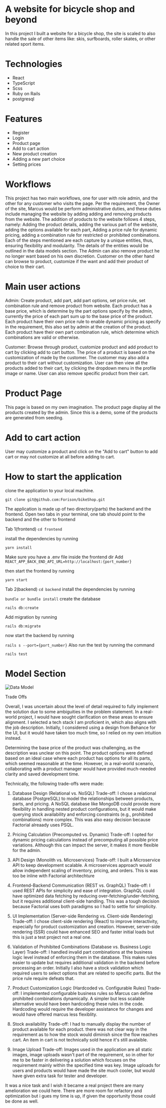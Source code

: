 # A website for bicycle shop and beyond

In this project I built a website for a bicycle shop, the site is scaled to also handle the sale of other items like:
skis, surfboards, roller skates, or other related sport items.

# Technologies

- React
- TypeScript
- Scss
- Ruby on Rails
- postgresql

# Features

- Register
- Login
- Product page
- Add to cart action
- New product creation
- Adding a new part choice
- Setting prices

# Workflows

This project has two main workflows, one for user with role admin, and the other for any customer who visits the page.
Per the requirement, the Owner of the site, Marcus would be perform administrative duties, and these duties include managing the website by adding adding and removing products
from the website.
The addition of products to the website follows 4 steps, namely: Adding the product details, adding the various part of the website, adding the options available for each part,
Adding a price rule for dynamic pricing, adding a combination rule for restricted or prohibited combinations. 
Each of the steps mentioned are each capture by a unique entities, thus, ensuring flexibility and modularity. The details of the entities would be outlined in the data models
section.
The Admin can also remove product he no longer want based on his own discretion.
Customer on the other hand can browse to product, customize if the want and add their product of choice to their cart.

# Main user actions

Admin: Create product, add part, add part options, set price rule, set combination rule and remove product from website.
Each product has a base price, which is determine by the part options specify by the admin, currently the price of each part sum up to the base price of the product.
Each product have their own price rule to enable dynamic pricing as specify in the requirement, this also set by admin at the creation of the product.
Each product have their own part combination rule, which determine which combinations are valid or otherwise.

Customer: Browse through product, customize product and add product to cart by clicking add to cart button.
The price of a product is based on the customization of made by the customer. The customer may also add a product to their cart without customization.
User can then view all the products added to their cart, by clicking the dropdown menu in the profile image or name.
User can also remove specific product from their cart.

# Product Page
This page is based on my own imagination. The product page display all the products created by the admin. Since this is a demo, some of the products are generated from seeding.

# Add to cart action
User may customize a product and click on the "Add to cart" button to add cart or may not customize at all before adding to cart.

# How to start the application

clone the application to your local machine.

`
git clone git@github.com:Forison/bikeShop.git
`

The application is made up of two directory(parts) the backend and the frontend.
Open two tabs in your terminal, one tab should point to the backend and the other to frontend

Tab 1(frontend)
`
cd frontend
`

install the dependencies by running

`
yarn install
`

Make sure you have a .env file inside the frontend dir
Add
`
REACT_APP_BACK_END_API_URL=http://localhost:{port_number}
`

then start the frontend by running

`
yarn start
`


Tab 2(backend)
`
cd backend
`
install the dependencies by running

`
bundle or bundle install
`
create the database 

`
rails db:create
`

Add migration by running

`
rails db:migrate
`

now start the backend by running

`
rails s --port={port_number}
`
Also run the test by running the command

`
rails test
`
# Model Section

![Data Model](erd.png)

Trade Offs

Overall, I was uncertain about the level of detail required to fully implement the solution due to some ambiguities in the problem statement. In a real-world project, I would have sought clarification on these areas to ensure alignment. I selected a tech stack I am proficient in, which also aligns with the job description. Initially, I considered using a design from Behance for the UI, but it would have taken too much time, so I relied on my own intuition instead.

Determining the base price of the product was challenging, as the description was unclear on this point. The product options were defined based on an ideal case where each product has options for all its parts, which seemed reasonable at the time. However, in a real-world scenario, collaborating with a product manager would have provided much-needed clarity and saved development time.

Technically, the following trade-offs were made:

1. Database Design (Relational vs. NoSQL)
Trade-off: I chose a relational database (PostgreSQL) to model the relationships between products, parts, and pricing. A NoSQL database like MongoDB could provide more flexibility in handling nested product configurations, but it would make querying stock availability and enforcing constraints (e.g., prohibited combinations) more complex.
This was also easy decision because Factorial alreaady uses PSQL.

2. Pricing Calculation (Precomputed vs. Dynamic)
Trade-off: I opted for dynamic pricing calculations instead of precomputing all possible price variations. Although this can impact the server, it makes it more flexible for the admin.

3. API Design (Monolith vs. Microservices)
Trade-off: I built a Microservice API to keep development scalable. A microservices approach would allow independent scaling of inventory, pricing, and orders. This is was too be inline with Factorial architechture

4. Frontend-Backend Communication (REST vs. GraphQL)
Trade-off: I used REST APIs for simplicity and ease of integration. GraphQL could have optimized data fetching by reducing over-fetching/under-fetching, but it requires additional client-side handling. This was a tough decision because Factorial uses both paradigms so I had to settle for simplicity.

5. UI Implementation (Server-side Rendering vs. Client-side Rendering)
Trade-off: I chose client-side rendering (React) to improve interactivity, especially for product customization and creation. However, server-side rendering (SSR) could have enhanced SEO and faster initial loads but this is just a test project not a real one.

5. Validation of Prohibited Combinations (Database vs. Business Logic Layer)
Trade-off: I handled invalid part combinations at the business logic level instead of enforcing them in the database. This makes rules easier to update but requires additional validation in the backend before processing an order. Initially I also have a stock validation which required users to select options that are related to specific parts. But the price rule require defeats that.

6. Product Customization Logic (Hardcoded vs. Configurable Rules)
Trade-off: I implemented configurable business rules so Marcus can define prohibited combinations dynamically. A simpler but less scalable alternative would have been hardcoding these rules in the code. Hardcoding would require the developer assistance for changes and would have offered marcus less flexiblity.

7. Stock availability
Trade-off: I had to manually display the number of product available for each product. there was not clear way in the requirement as to how the stock would diminish since the flow reaches cart. An item in cart is not technically sold hence it's still avalaible.

8. Image Upload
Trade-off: Images used in the application are all static images, image uploads wasn't part of the requirement, so in other for me to be faster in delivering a solution which focuses on the requirement mainly within the specified time was key. Image uploads for users and products would have made the site much cooler, but would have given extra task for tester and developer.

It was a nice task and I wish it became a real project there are many amelioration we could here. There are more room for refactory and optimization but i gues my time is up, if given the opportunity those could be done as well.
